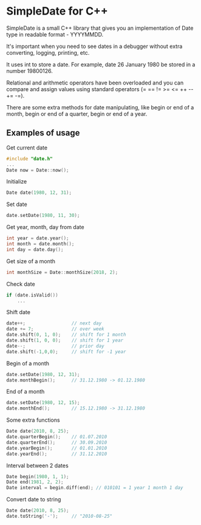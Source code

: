 SimpleDate for C++
==================

SimpleDate is a small C++ library that gives you an implementation of Date type
in readable format - YYYYMMDD.

It's important when you need to see dates in a debugger without extra
converting, logging, printing, etc.

It uses int to store a date. For example, date 26 January 1980 be
stored in a number 19800126.

Relational and arithmetic operators have been overloaded and you can compare and
assign values using standard operators (= == != >= <= ++ -- += -=).

There are some extra methods for date manipulating, like begin or end of a
month, begin or end of a quarter,  begin or end of a year.

Examples of usage
-----------------

Get current date

```c++
#include "date.h"
...
Date now = Date::now();
```

Initialize

```c++
Date date(1980, 12, 31);
```

Set date

```c++
date.setDate(1980, 11, 30);
```

Get year, month, day from date

```c++
int year = date.year();
int month = date.month();
int day = date.day();
```

Get size of a month

```c++
int monthSize = Date::monthSize(2018, 2);
```

Check date

```c++
if (date.isValid())
    ...
```

Shift date

```c++
date++;                 // next day
date += 7;              // over week
date.shift(0, 1, 0);    // shift for 1 month
date.shift(1, 0, 0);    // shift for 1 year
date--;                 // prior day
date.shift(-1,0,0);     // shift for -1 year
```

Begin of a month

```c++
date.setDate(1980, 12, 31);
date.monthBegin();      // 31.12.1980 -> 01.12.1980
```

End of a month

```c++
date.setDate(1980, 12, 15);
date.monthEnd();        // 15.12.1980 -> 31.12.1980
```

Some extra functions

```c++
Date date(2010, 8, 25);
date.quarterBegin();    // 01.07.2010
date.quarterEnd();      // 30.09.2010
date.yearBegin();       // 01.01.2010
date.yearEnd();         // 31.12.2010
```

Interval between 2 dates

```c++
Date begin(1980, 1, 1);
Date end(1981, 2, 2);
Date interval = begin.diff(end); // 010101 = 1 year 1 month 1 day
```

Convert date to string

```c++
Date date(2010, 8, 25);
date.toString('-');     // "2010-08-25"
```
